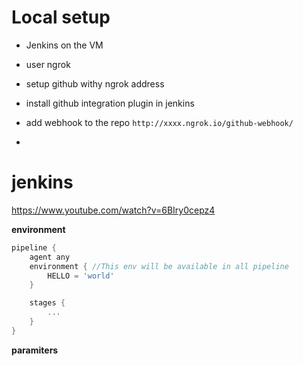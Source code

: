 # Local setup

- Jenkins on the VM
- user ngrok
- setup github withy ngrok address

- install github integration plugin in jenkins
- add webhook to the repo `http://xxxx.ngrok.io/github-webhook/`
-

# jenkins

https://www.youtube.com/watch?v=6BIry0cepz4

**environment**

```groovy
pipeline {
    agent any
    environment { //This env will be available in all pipeline
        HELLO = 'world'
    }

    stages {
        ...
    }
}
```

**paramiters**
